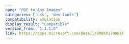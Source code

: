 ```yaml
---
name: "PDF to Any Images"
categories: ['oss', 'dev-tools']
compatibility: emulation
display_result: "Compatible"
version_from: "1.1.1.0"
link: https://apps.microsoft.com/detail/9MWXX37WRBXT
---
```

